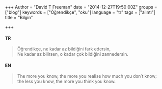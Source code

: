+++
Author = "David T Freeman"
date = "2014-12-27T19:50:00Z"
groups = ["blog"]
keywords = ["Öğrendikçe", "oku"]
language = "tr"
tags = ["alıntı"]
title = "Bilgin"

+++

#### TR  
> Öğrendikçe, ne kadar az bildiğini fark edersin,  
> Ne kadar az bilirsen, o kadar çok bildiğini zannedersin.  

#### EN  
> The more you know, the more you realise how much you don’t know;  
> the less you know, the more you think you know.  

